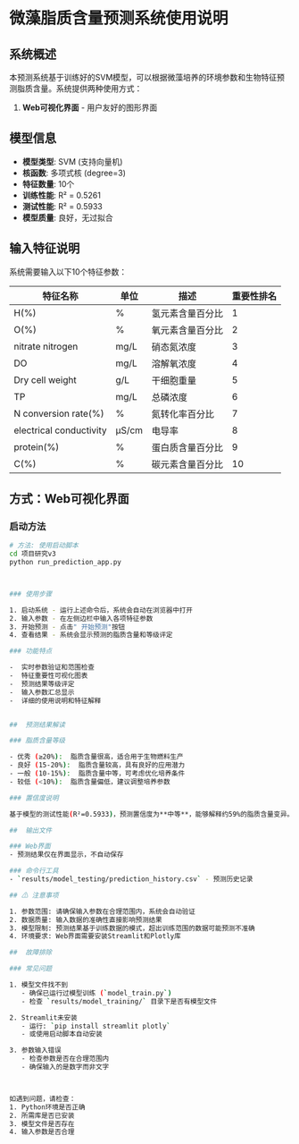 #  微藻脂质含量预测系统使用说明

##  系统概述

本预测系统基于训练好的SVM模型，可以根据微藻培养的环境参数和生物特征预测脂质含量。系统提供两种使用方式：

1. **Web可视化界面** - 用户友好的图形界面


##  模型信息

- **模型类型**: SVM (支持向量机)
- **核函数**: 多项式核 (degree=3)
- **特征数量**: 10个
- **训练性能**: R² = 0.5261
- **测试性能**: R² = 0.5933
- **模型质量**: 良好，无过拟合

##  输入特征说明

系统需要输入以下10个特征参数：

| 特征名称 | 单位 | 描述 | 重要性排名 |
|---------|------|------|-----------|
| H(%) | % | 氢元素含量百分比 | 1 |
| O(%) | % | 氧元素含量百分比 | 2 |
| nitrate nitrogen | mg/L | 硝态氮浓度 | 3 |
| DO | mg/L | 溶解氧浓度 | 4 |
| Dry cell weight | g/L | 干细胞重量 | 5 |
| TP | mg/L | 总磷浓度 | 6 |
| N conversion rate(%) | % | 氮转化率百分比 | 7 |
| electrical conductivity | μS/cm | 电导率 | 8 |
| protein(%) | % | 蛋白质含量百分比 | 9 |
| C(%) | % | 碳元素含量百分比 | 10 |

##  方式：Web可视化界面

### 启动方法

```bash
# 方法: 使用启动脚本
cd 项目研究v3
python run_prediction_app.py



### 使用步骤

1. 启动系统 - 运行上述命令后，系统会自动在浏览器中打开
2. 输入参数 - 在左侧边栏中输入各项特征参数
3. 开始预测 - 点击" 开始预测"按钮
4. 查看结果 - 系统会显示预测的脂质含量和等级评定

### 功能特点

-  实时参数验证和范围检查
-  特征重要性可视化图表
-  预测结果等级评定
-  输入参数汇总显示
-  详细的使用说明和特征解释


##  预测结果解读

### 脂质含量等级

- 优秀 (≥20%):  脂质含量很高，适合用于生物燃料生产
- 良好 (15-20%):  脂质含量较高，具有良好的应用潜力
- 一般 (10-15%):  脂质含量中等，可考虑优化培养条件
- 较低 (<10%):  脂质含量偏低，建议调整培养参数

### 置信度说明

基于模型的测试性能(R²=0.5933)，预测置信度为**中等**，能够解释约59%的脂质含量变异。

##  输出文件

### Web界面
- 预测结果仅在界面显示，不自动保存

### 命令行工具
- `results/model_testing/prediction_history.csv` - 预测历史记录

## ⚠ 注意事项

1. 参数范围: 请确保输入参数在合理范围内，系统会自动验证
2. 数据质量: 输入数据的准确性直接影响预测结果
3. 模型限制: 预测结果基于训练数据的模式，超出训练范围的数据可能预测不准确
4. 环境要求: Web界面需要安装Streamlit和Plotly库

##  故障排除

### 常见问题

1. 模型文件找不到
   - 确保已运行过模型训练 (`model_train.py`)
   - 检查 `results/model_training/` 目录下是否有模型文件

2. Streamlit未安装
   - 运行: `pip install streamlit plotly`
   - 或使用启动脚本自动安装

3. 参数输入错误
   - 检查参数是否在合理范围内
   - 确保输入的是数字而非文字



如遇到问题，请检查：
1. Python环境是否正确
2. 所需库是否已安装
3. 模型文件是否存在
4. 输入参数是否合理


